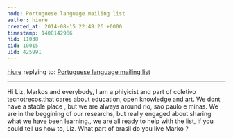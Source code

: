 ```yaml
---
node: Portuguese language mailing list
author: hiure
created_at: 2014-08-15 22:49:26 +0000
timestamp: 1408142966
nid: 11038
cid: 10015
uid: 425991
---
```




[hiure](../profile/hiure) replying to: [Portuguese language mailing list](../notes/vjpixel/08-11-2014/portuguese-language-mailing-list)

----
Hi Liz, Markos and everybody, 
I am a phiyicist and part of coletivo tecnotrecos.that cares about education, open knowledge and art. We dont have a stable place , but we are always around rio, sao paulo e minas. We are in the beggining of our researchs, but really engaged about sharing what we have been learning., we are all ready to help with the list, if you could tell us how to, Liz.
What part of brasil do you live Marko ?
